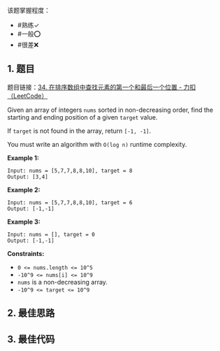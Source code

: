 
该题掌握程度：
- #熟练✓
- #一般⭕️
- #很差❌

## 1. 题目
题目链接：[34. 在排序数组中查找元素的第一个和最后一个位置 - 力扣（LeetCode）](https://leetcode.cn/problems/find-first-and-last-position-of-element-in-sorted-array/)

Given an array of integers `nums` sorted in non-decreasing order, find the starting and ending position of a given `target` value.

If `target` is not found in the array, return `[-1, -1]`.

You must write an algorithm with `O(log n)` runtime complexity.

 

**Example 1:**

```
Input: nums = [5,7,7,8,8,10], target = 8
Output: [3,4]
```

**Example 2:**

```
Input: nums = [5,7,7,8,8,10], target = 6
Output: [-1,-1]
```

**Example 3:**

```
Input: nums = [], target = 0
Output: [-1,-1]
```

 

**Constraints:**

- `0 <= nums.length <= 10^5`
- `-10^9 <= nums[i] <= 10^9`
- `nums` is a non-decreasing array.
- `-10^9 <= target <= 10^9`

## 2. 最佳思路


## 3. 最佳代码

```java

```

